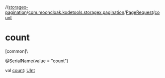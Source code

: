 //[storagex-pagination](../../../index.md)/[com.mooncloak.kodetools.storagex.pagination](../index.md)/[PageRequest](index.md)/[count](count.md)

# count

[common]\

@SerialName(value = &quot;count&quot;)

val [count](count.md): [UInt](https://kotlinlang.org/api/latest/jvm/stdlib/kotlin/-u-int/index.html)
